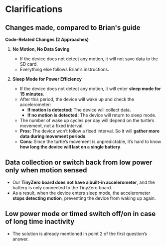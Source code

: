 # Clarifications  

## Changes made, compared to Brian's guide 

**Code-Related Changes (2 Approaches)**  
1. **No Motion, No Data Saving**  
   - If the device does not detect any motion, it will not save data to the SD card.  
   - Everything else follows Brian’s instructions.  

2. **Sleep Mode for Power Efficiency**  
   - If the device does not detect any motion, it will enter **sleep mode for 15 minutes**.  
   - After this period, the device will wake up and check the accelerometer:  
     - **If motion is detected:** The device will collect data.  
     - **If no motion is detected:** The device will return to sleep mode.  
   - The number of wake up cycles per day will depend on the turtle’s movement, not a fixed interval.
   - **Pros:** The device won’t follow a fixed interval. So it will **gather more data during movement periods**.
   - **Cons:** Since the turtle’s movement is unpredictable, it’s hard to know **how long the device will last on a single battery**.


## Data collection or switch back from low power only when motion sensed
- Our **TinyZero board does not have a built-in accelerometer**, and the battery is only connected to the TinyZero board.  
- As a result, when the device enters sleep mode, the accelerometer **stops detecting motion**, preventing the device from waking up again.  


## Low power mode or timed switch off/on in case of long time inactivity 
- The solution is already mentioned in point 2 of the first question’s answer.

